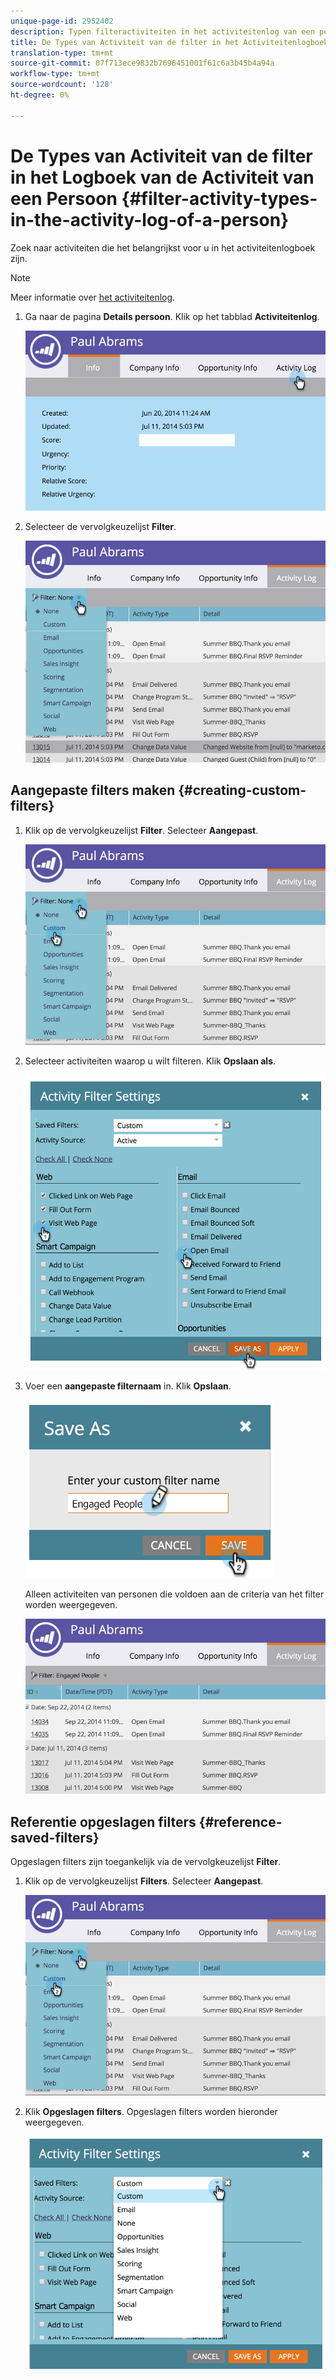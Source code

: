 ```yaml
---
unique-page-id: 2952402
description: Typen filteractiviteiten in het activiteitenlog van een persoon - Marketo-documenten - Productdocumentatie
title: De Types van Activiteit van de filter in het Activiteitenlogboek van een Persoon
translation-type: tm+mt
source-git-commit: 07f713ece9832b7696451001f61c6a3b45b4a94a
workflow-type: tm+mt
source-wordcount: '128'
ht-degree: 0%

---
```



# De Types van Activiteit van de filter in het Logboek van de Activiteit van een Persoon {#filter-activity-types-in-the-activity-log-of-a-person}

Zoek naar activiteiten die het belangrijkst voor u in het activiteitenlogboek zijn.

>[!NOTE]
>
>Meer informatie over [het activiteitenlog](/help/marketo/product-docs/core-marketo-concepts/smart-lists-and-static-lists/managing-people-in-smart-lists/locate-the-activity-log-for-a-person.md).

1. Ga naar de pagina **Details persoon**. Klik op het tabblad **Activiteitenlog**.

   ![](assets/one.png)

1. Selecteer de vervolgkeuzelijst **Filter**.

   ![](assets/two-3.png)

## Aangepaste filters maken {#creating-custom-filters}

1. Klik op de vervolgkeuzelijst **Filter**. Selecteer **Aangepast**.

   ![](assets/three-3.png)

1. Selecteer activiteiten waarop u wilt filteren. Klik **Opslaan als**.

   ![](assets/image2015-4-27-22-3a55-3a43.png)

1. Voer een **aangepaste filternaam** in. Klik **Opslaan**.

   ![](assets/five-1.png)

   Alleen activiteiten van personen die voldoen aan de criteria van het filter worden weergegeven.

   ![](assets/six-1.png)

## Referentie opgeslagen filters {#reference-saved-filters}

Opgeslagen filters zijn toegankelijk via de vervolgkeuzelijst **Filter**.

1. Klik op de vervolgkeuzelijst **Filters**. Selecteer **Aangepast**.

   ![](assets/seven-1.png)

1. Klik **Opgeslagen filters**. Opgeslagen filters worden hieronder weergegeven.

   ![](assets/eight.png)
